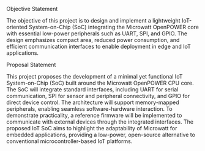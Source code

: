 Objective Statement

The objective of this project is to design and implement a lightweight IoT-oriented System-on-Chip (SoC) integrating the Microwatt OpenPOWER core with essential low-power peripherals such as UART, SPI, and GPIO. The design emphasizes compact area, reduced power consumption, and efficient communication interfaces to enable deployment in edge and IoT applications.

Proposal Statement

This project proposes the development of a minimal yet functional IoT System-on-Chip (SoC) built around the Microwatt OpenPOWER CPU core. The SoC will integrate standard interfaces, including UART for serial communication, SPI for sensor and peripheral connectivity, and GPIO for direct device control. The architecture will support memory-mapped peripherals, enabling seamless software-hardware interaction. To demonstrate practicality, a reference firmware will be implemented to communicate with external devices through the integrated interfaces. The proposed IoT SoC aims to highlight the adaptability of Microwatt for embedded applications, providing a low-power, open-source alternative to conventional microcontroller-based IoT platforms.
